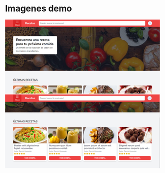 # Imagenes demo
<img src="https://github.com/DennisMartel/my-recipes/blob/master/public/img/demo.png" alt="Dennis Alexander Martel" />
<img src="https://github.com/DennisMartel/my-recipes/blob/master/public/img/demo2.png" alt="Dennis Alexander Martel" />
